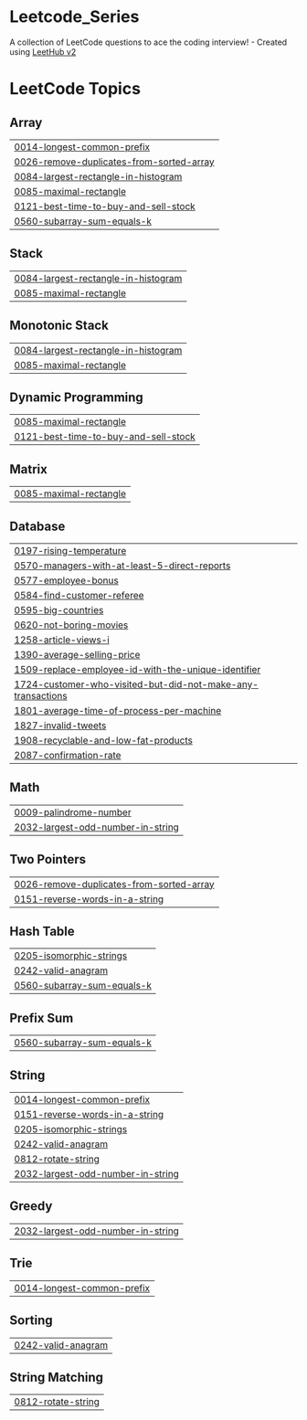 # Leetcode_Series
A collection of LeetCode questions to ace the coding interview! - Created using [LeetHub v2](https://github.com/arunbhardwaj/LeetHub-2.0)

<!---LeetCode Topics Start-->
# LeetCode Topics
## Array
|  |
| ------- |
| [0014-longest-common-prefix](https://github.com/botkumar01/Leetcode_Series/tree/master/0014-longest-common-prefix) |
| [0026-remove-duplicates-from-sorted-array](https://github.com/botkumar01/Leetcode_Series/tree/master/0026-remove-duplicates-from-sorted-array) |
| [0084-largest-rectangle-in-histogram](https://github.com/botkumar01/Leetcode_Series/tree/master/0084-largest-rectangle-in-histogram) |
| [0085-maximal-rectangle](https://github.com/botkumar01/Leetcode_Series/tree/master/0085-maximal-rectangle) |
| [0121-best-time-to-buy-and-sell-stock](https://github.com/botkumar01/Leetcode_Series/tree/master/0121-best-time-to-buy-and-sell-stock) |
| [0560-subarray-sum-equals-k](https://github.com/botkumar01/Leetcode_Series/tree/master/0560-subarray-sum-equals-k) |
## Stack
|  |
| ------- |
| [0084-largest-rectangle-in-histogram](https://github.com/botkumar01/Leetcode_Series/tree/master/0084-largest-rectangle-in-histogram) |
| [0085-maximal-rectangle](https://github.com/botkumar01/Leetcode_Series/tree/master/0085-maximal-rectangle) |
## Monotonic Stack
|  |
| ------- |
| [0084-largest-rectangle-in-histogram](https://github.com/botkumar01/Leetcode_Series/tree/master/0084-largest-rectangle-in-histogram) |
| [0085-maximal-rectangle](https://github.com/botkumar01/Leetcode_Series/tree/master/0085-maximal-rectangle) |
## Dynamic Programming
|  |
| ------- |
| [0085-maximal-rectangle](https://github.com/botkumar01/Leetcode_Series/tree/master/0085-maximal-rectangle) |
| [0121-best-time-to-buy-and-sell-stock](https://github.com/botkumar01/Leetcode_Series/tree/master/0121-best-time-to-buy-and-sell-stock) |
## Matrix
|  |
| ------- |
| [0085-maximal-rectangle](https://github.com/botkumar01/Leetcode_Series/tree/master/0085-maximal-rectangle) |
## Database
|  |
| ------- |
| [0197-rising-temperature](https://github.com/botkumar01/Leetcode_Series/tree/master/0197-rising-temperature) |
| [0570-managers-with-at-least-5-direct-reports](https://github.com/botkumar01/Leetcode_Series/tree/master/0570-managers-with-at-least-5-direct-reports) |
| [0577-employee-bonus](https://github.com/botkumar01/Leetcode_Series/tree/master/0577-employee-bonus) |
| [0584-find-customer-referee](https://github.com/botkumar01/Leetcode_Series/tree/master/0584-find-customer-referee) |
| [0595-big-countries](https://github.com/botkumar01/Leetcode_Series/tree/master/0595-big-countries) |
| [0620-not-boring-movies](https://github.com/botkumar01/Leetcode_Series/tree/master/0620-not-boring-movies) |
| [1258-article-views-i](https://github.com/botkumar01/Leetcode_Series/tree/master/1258-article-views-i) |
| [1390-average-selling-price](https://github.com/botkumar01/Leetcode_Series/tree/master/1390-average-selling-price) |
| [1509-replace-employee-id-with-the-unique-identifier](https://github.com/botkumar01/Leetcode_Series/tree/master/1509-replace-employee-id-with-the-unique-identifier) |
| [1724-customer-who-visited-but-did-not-make-any-transactions](https://github.com/botkumar01/Leetcode_Series/tree/master/1724-customer-who-visited-but-did-not-make-any-transactions) |
| [1801-average-time-of-process-per-machine](https://github.com/botkumar01/Leetcode_Series/tree/master/1801-average-time-of-process-per-machine) |
| [1827-invalid-tweets](https://github.com/botkumar01/Leetcode_Series/tree/master/1827-invalid-tweets) |
| [1908-recyclable-and-low-fat-products](https://github.com/botkumar01/Leetcode_Series/tree/master/1908-recyclable-and-low-fat-products) |
| [2087-confirmation-rate](https://github.com/botkumar01/Leetcode_Series/tree/master/2087-confirmation-rate) |
## Math
|  |
| ------- |
| [0009-palindrome-number](https://github.com/botkumar01/Leetcode_Series/tree/master/0009-palindrome-number) |
| [2032-largest-odd-number-in-string](https://github.com/botkumar01/Leetcode_Series/tree/master/2032-largest-odd-number-in-string) |
## Two Pointers
|  |
| ------- |
| [0026-remove-duplicates-from-sorted-array](https://github.com/botkumar01/Leetcode_Series/tree/master/0026-remove-duplicates-from-sorted-array) |
| [0151-reverse-words-in-a-string](https://github.com/botkumar01/Leetcode_Series/tree/master/0151-reverse-words-in-a-string) |
## Hash Table
|  |
| ------- |
| [0205-isomorphic-strings](https://github.com/botkumar01/Leetcode_Series/tree/master/0205-isomorphic-strings) |
| [0242-valid-anagram](https://github.com/botkumar01/Leetcode_Series/tree/master/0242-valid-anagram) |
| [0560-subarray-sum-equals-k](https://github.com/botkumar01/Leetcode_Series/tree/master/0560-subarray-sum-equals-k) |
## Prefix Sum
|  |
| ------- |
| [0560-subarray-sum-equals-k](https://github.com/botkumar01/Leetcode_Series/tree/master/0560-subarray-sum-equals-k) |
## String
|  |
| ------- |
| [0014-longest-common-prefix](https://github.com/botkumar01/Leetcode_Series/tree/master/0014-longest-common-prefix) |
| [0151-reverse-words-in-a-string](https://github.com/botkumar01/Leetcode_Series/tree/master/0151-reverse-words-in-a-string) |
| [0205-isomorphic-strings](https://github.com/botkumar01/Leetcode_Series/tree/master/0205-isomorphic-strings) |
| [0242-valid-anagram](https://github.com/botkumar01/Leetcode_Series/tree/master/0242-valid-anagram) |
| [0812-rotate-string](https://github.com/botkumar01/Leetcode_Series/tree/master/0812-rotate-string) |
| [2032-largest-odd-number-in-string](https://github.com/botkumar01/Leetcode_Series/tree/master/2032-largest-odd-number-in-string) |
## Greedy
|  |
| ------- |
| [2032-largest-odd-number-in-string](https://github.com/botkumar01/Leetcode_Series/tree/master/2032-largest-odd-number-in-string) |
## Trie
|  |
| ------- |
| [0014-longest-common-prefix](https://github.com/botkumar01/Leetcode_Series/tree/master/0014-longest-common-prefix) |
## Sorting
|  |
| ------- |
| [0242-valid-anagram](https://github.com/botkumar01/Leetcode_Series/tree/master/0242-valid-anagram) |
## String Matching
|  |
| ------- |
| [0812-rotate-string](https://github.com/botkumar01/Leetcode_Series/tree/master/0812-rotate-string) |
<!---LeetCode Topics End-->